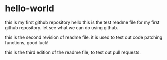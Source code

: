 # hello-world
this is my first github repository
hello this is the test readme file for my first github repository. let see what we can do using github. 

this is the second revision of readme file. it is used to test out code patching functions, good luck!


this is the third edition of the readme file, to test out pull requests. 
